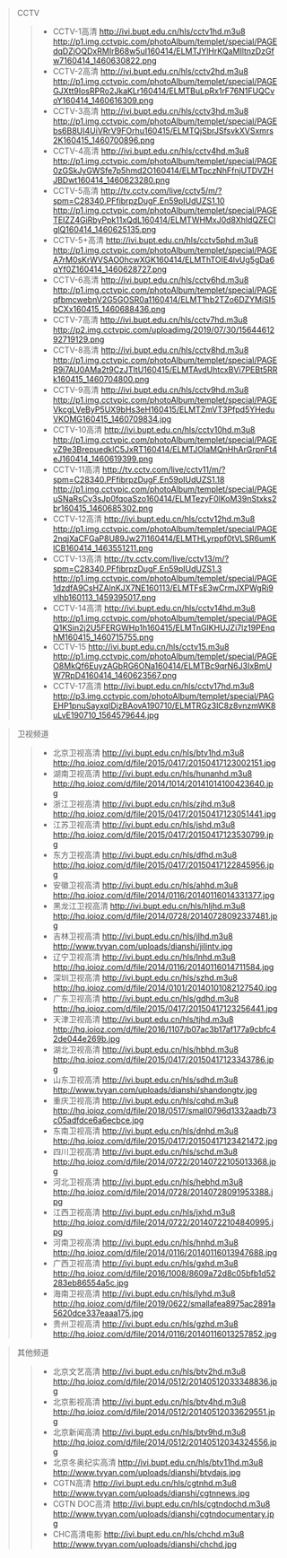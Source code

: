 
>CCTV
>>* CCTV-1高清
http://ivi.bupt.edu.cn/hls/cctv1hd.m3u8
http://p1.img.cctvpic.com/photoAlbum/templet/special/PAGEdqDZjOQDxRMIrB68w5uI160414/ELMTJYlHrKQaMIltnzDzGfw7160414_1460630822.png
>>* CCTV-2高清
http://ivi.bupt.edu.cn/hls/cctv2hd.m3u8
http://p1.img.cctvpic.com/photoAlbum/templet/special/PAGEGJXtt9IosRPRo2JkaKLr160414/ELMTBuLpRx1rF76N1FUQCvoY160414_1460616309.png
>>* CCTV-3高清
http://ivi.bupt.edu.cn/hls/cctv3hd.m3u8
http://p1.img.cctvpic.com/photoAlbum/templet/special/PAGEbs6B8UI4UiVRrV9FOrhu160415/ELMTQjSbrJSfsvkXVSxmrs2K160415_1460700896.png
>>* CCTV-4高清
http://ivi.bupt.edu.cn/hls/cctv4hd.m3u8
http://p1.img.cctvpic.com/photoAlbum/templet/special/PAGE0zGSkJyGWSfe7p5hmd2O160414/ELMTpczNhFfnjUTDVZHJBDwt160414_1460623280.png
>>* CCTV-5高清
http://tv.cctv.com/live/cctv5/m/?spm=C28340.PFfibrpzDugF.En59pIUdUZS1.10
http://p1.img.cctvpic.com/photoAlbum/templet/special/PAGETEIZZ4GiRbyPpk11xQdL160414/ELMTWHMxJ0d8XhldQZEClglQ160414_1460625135.png
>>* CCTV-5+高清
http://ivi.bupt.edu.cn/hls/cctv5phd.m3u8
http://p1.img.cctvpic.com/photoAlbum/templet/special/PAGEA7rM0sKrWVSAO0hcwXGK160414/ELMThTOIE4lvUg5gDa6qYf0Z160414_1460628727.png
>>* CCTV-6高清
http://ivi.bupt.edu.cn/hls/cctv6hd.m3u8
http://p1.img.cctvpic.com/photoAlbum/templet/special/PAGEqfbmcwebnV2G5GOSR0a1160414/ELMT1hb2TZo6DZYMiSI5bCXx160415_1460688436.png
>>* CCTV-7高清
http://ivi.bupt.edu.cn/hls/cctv7hd.m3u8
http://p2.img.cctvpic.com/uploadimg/2019/07/30/1564461292719129.png
>>* CCTV-8高清
http://ivi.bupt.edu.cn/hls/cctv8hd.m3u8
http://p1.img.cctvpic.com/photoAlbum/templet/special/PAGER9i7AU0AMa2t9CzJTltU160415/ELMTAvdUhtcxBVi7PEBt5RRk160415_1460704800.png
>>* CCTV-9高清
http://ivi.bupt.edu.cn/hls/cctv9hd.m3u8
http://p1.img.cctvpic.com/photoAlbum/templet/special/PAGEVkcgLVeByP5UX9bHs3eH160415/ELMTZmVT3Pfpd5YHeduVKOMG160415_1460709834.jpg
>>* CCTV-10高清
http://ivi.bupt.edu.cn/hls/cctv10hd.m3u8
http://p1.img.cctvpic.com/photoAlbum/templet/special/PAGEvZ9e3BrepuedklC5JxRT160414/ELMTJOlaMQnHhArGrpnFt4eJ160414_1460619399.png
>>* CCTV-11高清
http://tv.cctv.com/live/cctv11/m/?spm=C28340.PFfibrpzDugF.En59pIUdUZS1.18
http://p1.img.cctvpic.com/photoAlbum/templet/special/PAGEuSNaRsCv3sJp0fqoaSzo160414/ELMTezyF0lKoM39nStxks2br160415_1460685302.png
>>* CCTV-12高清
http://ivi.bupt.edu.cn/hls/cctv12hd.m3u8
http://p1.img.cctvpic.com/photoAlbum/templet/special/PAGE2nqjXaCFGaP8U89Jw27I160414/ELMTHLyrppf0tVLSR6umKlCB160414_1463551211.png
>>* CCTV-13高清
http://tv.cctv.com/live/cctv13/m/?spm=C28340.PFfibrpzDugF.En59pIUdUZS1.3
http://p1.img.cctvpic.com/photoAlbum/templet/special/PAGE1dzdfA9CsHZAlnKJX7NE160113/ELMTFsE3wCrmJXPWgRi9vlhb160113_1459395017.png
>>* CCTV-14高清
http://ivi.bupt.edu.cn/hls/cctv14hd.m3u8
http://p1.img.cctvpic.com/photoAlbum/templet/special/PAGEQ1KSin2j2U5FERGWHp1h160415/ELMTnGlKHUJZi7lz19PEnqhM160415_1460715755.png
>>* CCTV-15
http://ivi.bupt.edu.cn/hls/cctv15.m3u8
http://p1.img.cctvpic.com/photoAlbum/templet/special/PAGEO8MkQf6EuyzAGbRG6ONa160414/ELMTBc9qrN6J3IxBmUW7RpD4160414_1460623567.png
>>* CCTV-17高清
http://ivi.bupt.edu.cn/hls/cctv17hd.m3u8
http://p3.img.cctvpic.com/photoAlbum/templet/special/PAGEHP1pnuSayxqIDjzBAovA190710/ELMTRGz3lC8z8vnzmWK8uLvE190710_1564579644.jpg


>卫视频道
>>* 北京卫视高清
http://ivi.bupt.edu.cn/hls/btv1hd.m3u8
http://hq.ioioz.com/d/file/2015/0417/20150417123002151.jpg
>>* 湖南卫视高清
http://ivi.bupt.edu.cn/hls/hunanhd.m3u8
http://hq.ioioz.com/d/file/2014/1014/20141014100423640.jpg
>>* 浙江卫视高清
http://ivi.bupt.edu.cn/hls/zjhd.m3u8
http://hq.ioioz.com/d/file/2015/0417/20150417123051441.jpg
>>* 江苏卫视高清
http://ivi.bupt.edu.cn/hls/jshd.m3u8
http://hq.ioioz.com/d/file/2015/0417/20150417123530799.jpg
>>* 东方卫视高清
http://ivi.bupt.edu.cn/hls/dfhd.m3u8
http://hq.ioioz.com/d/file/2015/0417/20150417122845956.jpg
>>* 安徽卫视高清
http://ivi.bupt.edu.cn/hls/ahhd.m3u8
http://hq.ioioz.com/d/file/2014/0116/20140116014331377.jpg
>>* 黑龙江卫视高清
http://ivi.bupt.edu.cn/hls/hljhd.m3u8
http://hq.ioioz.com/d/file/2014/0728/20140728092337481.jpg
>>* 吉林卫视高清
http://ivi.bupt.edu.cn/hls/jlhd.m3u8
http://www.tvyan.com/uploads/dianshi/jilintv.jpg
>>* 辽宁卫视高清
http://ivi.bupt.edu.cn/hls/lnhd.m3u8
http://hq.ioioz.com/d/file/2014/0116/20140116014711584.jpg
>>* 深圳卫视高清
http://ivi.bupt.edu.cn/hls/szhd.m3u8
http://hq.ioioz.com/d/file/2014/0101/20140101082127540.jpg
>>* 广东卫视高清
http://ivi.bupt.edu.cn/hls/gdhd.m3u8
http://hq.ioioz.com/d/file/2015/0417/20150417123256441.jpg
>>* 天津卫视高清
http://ivi.bupt.edu.cn/hls/tjhd.m3u8
http://hq.ioioz.com/d/file/2016/1107/b07ac3b17af177a9cbfc42de044e269b.jpg
>>* 湖北卫视高清
http://ivi.bupt.edu.cn/hls/hbhd.m3u8
http://hq.ioioz.com/d/file/2015/0417/20150417123343786.jpg
>>* 山东卫视高清
http://ivi.bupt.edu.cn/hls/sdhd.m3u8
http://www.tvyan.com/uploads/dianshi/shandongtv.jpg
>>* 重庆卫视高清
http://ivi.bupt.edu.cn/hls/cqhd.m3u8
http://hq.ioioz.com/d/file/2018/0517/small0796d1332aadb73c05adfdce6a6ecbce.jpg
>>* 东南卫视高清
http://ivi.bupt.edu.cn/hls/dnhd.m3u8
http://hq.ioioz.com/d/file/2015/0417/20150417123421472.jpg
>>* 四川卫视高清
http://ivi.bupt.edu.cn/hls/schd.m3u8
http://hq.ioioz.com/d/file/2014/0722/20140722105013368.jpg
>>* 河北卫视高清
http://ivi.bupt.edu.cn/hls/hebhd.m3u8
http://hq.ioioz.com/d/file/2014/0728/20140728091953388.jpg
>>* 江西卫视高清
http://ivi.bupt.edu.cn/hls/jxhd.m3u8
http://hq.ioioz.com/d/file/2014/0722/20140722104840995.jpg
>>* 河南卫视高清
http://ivi.bupt.edu.cn/hls/hnhd.m3u8
http://hq.ioioz.com/d/file/2014/0116/20140116013947688.jpg
>>* 广西卫视高清
http://ivi.bupt.edu.cn/hls/gxhd.m3u8
http://hq.ioioz.com/d/file/2016/1008/8609a72d8c05bfb1d52283eb86554a5c.jpg
>>* 海南卫视高清
http://ivi.bupt.edu.cn/hls/lyhd.m3u8
http://hq.ioioz.com/d/file/2019/0622/smallafea8975ac2891a5620dce337eaaa175.jpg
>>* 贵州卫视高清
http://ivi.bupt.edu.cn/hls/gzhd.m3u8
http://hq.ioioz.com/d/file/2014/0116/20140116013257852.jpg

>其他频道
>>* 北京文艺高清
http://ivi.bupt.edu.cn/hls/btv2hd.m3u8
http://hq.ioioz.com/d/file/2014/0512/20140512033348836.jpg
>>* 北京影视高清
http://ivi.bupt.edu.cn/hls/btv4hd.m3u8
http://hq.ioioz.com/d/file/2014/0512/20140512033629551.jpg
>>* 北京新闻高清
http://ivi.bupt.edu.cn/hls/btv9hd.m3u8
http://hq.ioioz.com/d/file/2014/0512/20140512034324556.jpg
>>* 北京冬奥纪实高清
http://ivi.bupt.edu.cn/hls/btv11hd.m3u8
http://www.tvyan.com/uploads/dianshi/btvdajs.jpg
>>* CGTN高清
http://ivi.bupt.edu.cn/hls/cgtnhd.m3u8
http://www.tvyan.com/uploads/dianshi/cgtnnews.jpg
>>* CGTN DOC高清
http://ivi.bupt.edu.cn/hls/cgtndochd.m3u8
http://www.tvyan.com/uploads/dianshi/cgtndocumentary.jpg
>>* CHC高清电影
http://ivi.bupt.edu.cn/hls/chchd.m3u8
http://www.tvyan.com/uploads/dianshi/chchd.jpg

